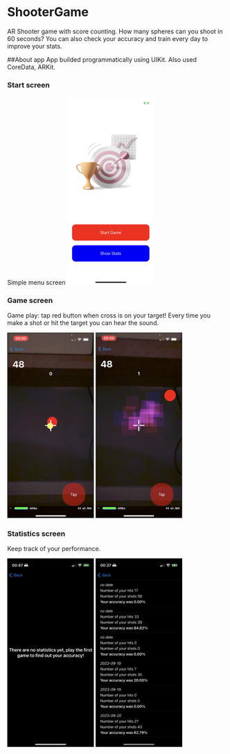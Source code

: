 # ShooterGame

AR Shooter game with score counting.
How many spheres can you shoot in 60 seconds?
You can also check your accuracy and train every day to improve your stats.

##About app
App builded programmatically using UIKit.
Also used CoreData, ARKit.

### Start screen

Simple menu screen
<img src="https://github.com/annagogley/shooterGame/blob/main/screenshots/startScreen.PNG" width="200">

### Game screen

Game play: tap red button when cross is on your target!
Every time you make a shot or hit the target you can hear the sound.
<p float="left">
    <img src="https://github.com/annagogley/shooterGame/blob/main/screenshots/gameplay.png" width="200">
    <img src="https://github.com/annagogley/shooterGame/blob/main/screenshots/gameplayHit.png" width="200">
</p>

### Statistics screen

Keep track of your performance.
<p float="left">
    <img src="https://github.com/annagogley/shooterGame/blob/main/screenshots/statEmpty.PNG" width="200">
    <img src="https://github.com/annagogley/shooterGame/blob/main/screenshots/stat.PNG" width="200">
</p>
